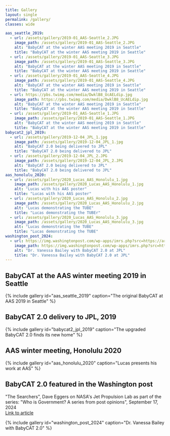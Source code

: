 ```yaml
---
title: Gallery
layout: single
permalink: /gallery/
classes: wide

aas_seattle_2019:
  - url: /assets/gallery/2019-01_AAS-Seattle_2.JPG
    image_path: /assets/gallery/2019-01_AAS-Seattle_2.JPG
    alt: "BabyCAT at the winter AAS meeting 2019 in Seattle"
    title: "BabyCAT at the winter AAS meeting 2019 in Seattle"
  - url: /assets/gallery/2019-01_AAS-Seattle_3.JPG
    image_path: /assets/gallery/2019-01_AAS-Seattle_3.JPG
    alt: "BabyCAT at the winter AAS meeting 2019 in Seattle"
    title: "BabyCAT at the winter AAS meeting 2019 in Seattle"
  - url: /assets/gallery/2019-01_AAS-Seattle_4.JPG
    image_path: /assets/gallery/2019-01_AAS-Seattle_4.JPG
    alt: "BabyCAT at the winter AAS meeting 2019 in Seattle"
    title: "BabyCAT at the winter AAS meeting 2019 in Seattle"
  - url: https://pbs.twimg.com/media/DwklB8_UcAELdip.jpg
    image_path: https://pbs.twimg.com/media/DwklB8_UcAELdip.jpg
    alt: "BabyCAT at the winter AAS meeting 2019 in Seattle"
    title: "BabyCAT at the winter AAS meeting 2019 in Seattle"
  - url: /assets/gallery/2019-01_AAS-Seattle_1.JPG
    image_path: /assets/gallery/2019-01_AAS-Seattle_1.JPG
    alt: "BabyCAT at the winter AAS meeting 2019 in Seattle"
    title: "BabyCAT at the winter AAS meeting 2019 in Seattle"
babycat2_jpl_2019:
  - url: /assets/gallery/2019-12-04_JPL_1.jpg
    image_path: /assets/gallery/2019-12-04_JPL_1.jpg
    alt: "BabyCAT 2.0 being delivered to JPL"
    title: "BabyCAT 2.0 being delivered to JPL"
  - url: /assets/gallery/2019-12-04_JPL_2.JPG
    image_path: /assets/gallery/2019-12-04_JPL_2.JPG
    alt: "BabyCAT 2.0 being delivered to JPL"
    title: "BabyCAT 2.0 being delivered to JPL"
aas_honolulu_2020:
  - url: /assets/gallery/2020_Lucas_AAS_Honolulu_1.jpg
    image_path: /assets/gallery/2020_Lucas_AAS_Honolulu_1.jpg
    alt: "Lucas with his AAS poster"
    title: "Lucas with his AAS poster"
  - url: /assets/gallery/2020_Lucas_AAS_Honolulu_2.jpg
    image_path: /assets/gallery/2020_Lucas_AAS_Honolulu_2.jpg
    alt: "Lucas demonstrating the TUBE"
    title: "Lucas demonstrating the TUBEr"
  - url: /assets/gallery/2020_Lucas_AAS_Honolulu_3.jpg
    image_path: /assets/gallery/2020_Lucas_AAS_Honolulu_3.jpg
    alt: "Lucas demonstrating the TUBE"
    title: "Lucas demonstrating the TUBE"
washington_post_2024:
  - url: https://img.washingtonpost.com/wp-apps/imrs.php?src=https://arc-anglerfish-washpost-prod-washpost.s3.amazonaws.com/public/DTNRX5YS6AE2SEU3PWMA7LPCSI.JPG&high_res=true&w=2048
    image_path: https://img.washingtonpost.com/wp-apps/imrs.php?src=https://arc-anglerfish-washpost-prod-washpost.s3.amazonaws.com/public/DTNRX5YS6AE2SEU3PWMA7LPCSI.JPG&high_res=true&w=2048
    alt: "Dr. Vanessa Bailey with BabyCAT 2.0 at JPL"
    title: "Dr. Vanessa Bailey with BabyCAT 2.0 at JPL"
---
```

## BabyCAT at the AAS winter meeting 2019 in Seattle

{% include gallery id="aas_seattle_2019" caption="The original BabyCAT at AAS 2019 in Seattle" %}

## BabyCAT 2.0 delivery to JPL, 2019

{% include gallery id="babycat2_jpl_2019" caption="The upgraded BabyCAT 2.0 finds its new home" %}

## AAS winter meeting, Honolulu 2020

{% include gallery id="aas_honolulu_2020" caption="Lucas presents his work at AAS" %}

## BabyCAT 2.0 featured in the Washington post

"The Searchers", Dave Eggers on NASA's Jet Propulsion Lab as part of the series: "Who is Government? A series from post opinions", September 17, 2024  
[Link to article](https://www.washingtonpost.com/opinions/interactive/2024/dave-eggers-jet-propulsion-labo[…]yJ9.8yJ63U47Ml9Dgj5Rh_hv15OtmR-D6MeAEsN59PoIK7Q&itid=gfta)

{% include gallery id="washington_post_2024" caption="Dr. Vanessa Bailey with BabyCAT 2.0" %}
